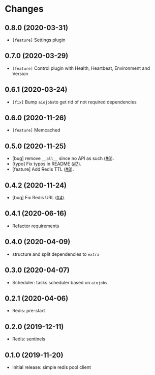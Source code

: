 # Changes
## 0.8.0 (2020-03-31)
- `[feature]` Settings plugin
## 0.7.0 (2020-03-29)
- `[feature]` Control plugin with Health, Heartbeat, Environment and Version
## 0.6.1 (2020-03-24)
- `[fix]` Bump `aiojobs`to get rid of not required dependencies
## 0.6.0 (2020-11-26)
- `[feature]` Memcached
## 0.5.0 (2020-11-25)
- [bug] remove `__all__` since no API as such ([#6][i6]).
- [typo] Fix typos in README ([#7][i7]).
- [feature] Add Redis TTL ([#8][i8]).
## 0.4.2 (2020-11-24)
- [bug] Fix Redis URL ([#4][i4]). 
## 0.4.1 (2020-06-16)
- Refactor requirements
## 0.4.0 (2020-04-09)
- structure and split dependencies to `extra`
## 0.3.0 (2020-04-07)
- Scheduler: tasks scheduler based on `aiojobs`
## 0.2.1 (2020-04-06)
- Redis: pre-start
## 0.2.0 (2019-12-11)
- Redis: sentinels
## 0.1.0 (2019-11-20)
- Initial release: simple redis pool client

[i4]: https://github.com/madkote/fastapi-plugins/pull/4
[i6]: https://github.com/madkote/fastapi-plugins/pull/6
[i7]: https://github.com/madkote/fastapi-plugins/pull/7
[i8]: https://github.com/madkote/fastapi-plugins/issues/8
